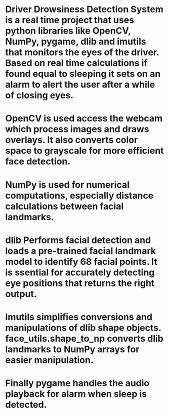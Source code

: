 # Driver Drowsiness Detection System is a real time project that uses python libraries like OpenCV, NumPy, pygame, dlib and imutils that monitors the eyes of the driver. Based on real time calculations if found equal to sleeping it sets on an alarm to alert the user after a while of closing eyes.
# OpenCV is used access the webcam which process images and draws overlays. It also converts color space to grayscale for more efficient face detection.
# NumPy is used for numerical computations, especially distance calculations between facial landmarks.
# dlib Performs facial detection and loads a pre-trained facial landmark model to identify 68 facial points. It is ssential for accurately detecting eye positions that returns the right output.
# Imutils simplifies conversions and manipulations of dlib shape objects. face_utils.shape_to_np converts dlib landmarks to NumPy arrays for easier manipulation.
# Finally pygame handles the audio playback for alarm when sleep is detected.
